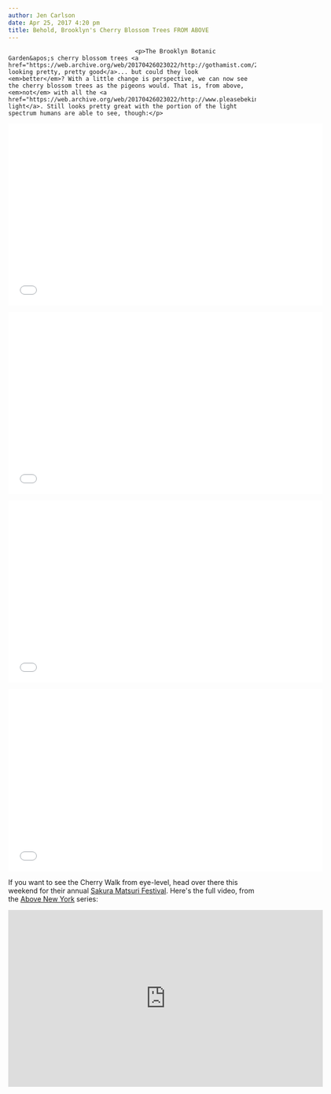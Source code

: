```yaml
---
author: Jen Carlson
date: Apr 25, 2017 4:20 pm
title: Behold, Brooklyn's Cherry Blossom Trees FROM ABOVE
---
```


	
										<p>The Brooklyn Botanic Garden&apos;s cherry blossom trees <a href="https://web.archive.org/web/20170426023022/http://gothamist.com/2017/04/15/photos_cherry_blossoms_are_looking.php">are looking pretty, pretty good</a>... but could they look <em>better</em>? With a little change is perspective, we can now see the cherry blossom trees as the pigeons would. That is, from above, <em>not</em> with all the <a href="https://web.archive.org/web/20170426023022/http://www.pleasebekind.com/pigeon.html">ultraviolet light</a>. Still looks pretty great with the portion of the light spectrum humans are able to see, though:</p>

<p><iframe src="//web.archive.org/web/20170426023022if_/http://giphy.com/embed/rzZ25OQusFvEs" width="640" height="370" frameborder="0" class="giphy-embed" allowfullscreen></iframe></p>

<p><iframe src="//web.archive.org/web/20170426023022if_/http://giphy.com/embed/Ik3ovUw1bD96g" width="640" height="370" frameborder="0" class="giphy-embed" allowfullscreen></iframe></p>

<p><iframe src="//web.archive.org/web/20170426023022if_/http://giphy.com/embed/kXyYbPt4phlyE" width="640" height="370" frameborder="0" class="giphy-embed" allowfullscreen></iframe></p>

<p><iframe src="//web.archive.org/web/20170426023022if_/http://giphy.com/embed/ZS4uMbJWyTIL6" width="640" height="370" frameborder="0" class="giphy-embed" allowfullscreen></iframe></p>

<p>If you want to see the Cherry Walk from eye-level, head over there this weekend for their annual <a href="https://web.archive.org/web/20170426023022/https://www.bbg.org/visit/event/sakura_matsuri_2017">Sakura Matsuri Festival</a>. Here&apos;s the full video, from the <a href="https://web.archive.org/web/20170426023022/https://www.youtube.com/watch?v=gVrcwIB_v6w">Above New York</a> series:</p>

<p><iframe width="640" height="360" src="https://web.archive.org/web/20170426023022if_/https://www.youtube.com/embed/gVrcwIB_v6w" frameborder="0" allowfullscreen></iframe></p>					
										
									
				